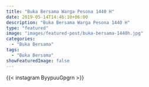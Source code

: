 ```yaml
---
title: "Buka Bersama Warga Pesona 1440 H"
date: 2019-05-14T14:46:10+06:00
description: "Buka Bersama Warga Pesona 1440 H"
type: "featured"
image: "images/featured-post/buka-bersama-1440h.jpg"
categories: 
  - "Buka Bersama"
tags:
  - "Buka Bersama"
showFeaturedImage: false
---
```


{{< instagram ByypuuGpgrn >}}
